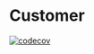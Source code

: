# Customer
[![codecov](https://codecov.io/gh/ValeriaStav/Customer/branch/master/graph/badge.svg?token=NWD0T10GYD)](https://codecov.io/gh/ValeriaStav/Customer)
